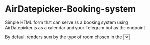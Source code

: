 # AirDatepicker-Booking-system

Simple HTML form that can serve as a booking system using AirDatepicker.js as a calendar and your Telegram bot as the endpoint

By default renders sum by the type of room chosen in the <select> field
To render sum by number of guests, please, use js files provided in /sum-by-numbers-of-guests/  
